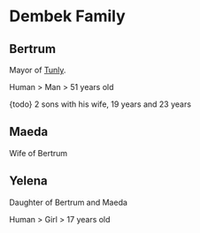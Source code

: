 # Dembek Family

## Bertrum

Mayor of [Tunly](/Locations/Town_Tunly.md).

Human > Man > 51 years old

{todo} 2 sons with his wife, 19 years and 23 years

## Maeda

Wife of Bertrum

## Yelena

Daughter of Bertrum and Maeda

Human > Girl > 17 years old

